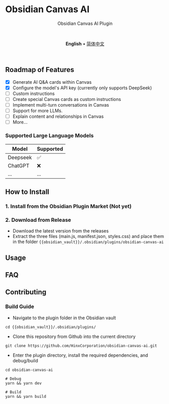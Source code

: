 # Obsidian Canvas AI

<p align=center>
Obsidian Canvas AI Plugin
</p>

<br>

<p align=center>
<b>English</b> • <a href="https://github.com/HinxCorporation/obsidian-canvas-ai/blob/master/README-zh.md">简体中文</a>
</p>

<br>

## Roadmap of Features

- [x] Generate AI Q&A cards within Canvas
- [x] Configure the model's API key (currently only supports DeepSeek)
- [ ] Custom instructions
- [ ] Create special Canvas cards as custom instructions
- [ ] Implement multi-turn conversations in Canvas
- [ ] Support for more LLMs.
- [ ] Explain content and relationships in Canvas
- [ ] More...

### Supported Large Language Models

| Model     | Supported |
| -------- | ---------- |
| Deepseek | ✅         |
| ChatGPT  | ❌         |
| ...      | ...        |

## How to Install

### 1. Install from the Obsidian Plugin Market (Not yet)

### 2. Download from Release

- Download the latest version from the releases
- Extract the three files (main.js, manifest.json, styles.css) and place them in the folder `{{obsidian_vault}}/.obsidian/plugins/obsidian-canvas-ai`

## Usage

## FAQ

## Contributing

### Build Guide

- Navigate to the plugin folder in the Obsidian vault

```shell
cd {{obsidian_vault}}/.obsidian/plugins/
```

- Clone this repository from Github into the current directory

```shell
git clone https://github.com/HinxCorporation/obsidian-canvas-ai.git
```

- Enter the plugin directory, install the required dependencies, and debug/build

```shell
cd obsidian-canvas-ai

# Debug
yarn && yarn dev

# Build
yarn && yarn build
```
